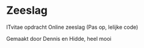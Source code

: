 # Zeeslag
ITvitae opdracht Online zeeslag (Pas op, lelijke code)

Gemaakt door Dennis en Hidde, heel mooi
